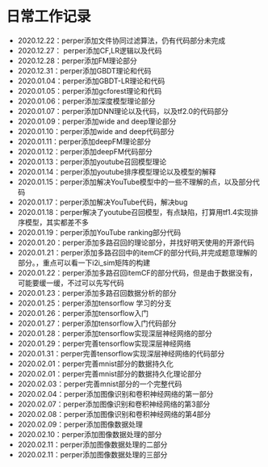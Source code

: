 # 日常工作记录

- 2020.12.22：perper添加文件协同过滤算法，仍有代码部分未完成
- 2020.12.27： perper添加CF,LR逻辑以及代码
- 2020.12.28：perper添加FM理论部分
- 2020.12.31：perper添加GBDT理论和代码
- 2020.01.04：perper添加GBDT-LR理论和代码
- 2020.01.05：perper添加gcforest理论和代码
- 2020.01.06：perper添加深度模型理论部分
- 2020.01.07：perper添加DNN理论以及代码，以及tf2.0的代码部分
- 2020.01.09：perper添加wide and deep理论部分
- 2020.01.10：perper添加wide and deep代码部分
- 2020.01.11：perper添加deepFM理论部分
- 2020.01.12：perper添加deepFM代码部分
- 2020.01.13：perper添加youtube召回模型理论
- 2020.01.14：perper添加youtube排序模型理论以及模型的解释
- 2020.01.15：perper添加解决YouTube模型中的一些不理解的点，以及部分代码
- 2020.01.17：perper添加解决YouTube代码，解决bug
- 2020.01.18：perper解决了youtube召回模型，有点缺陷，打算用tf1.4实现排序模型，其实都差不多
- 2020.01.19：perper添加YouTube ranking部分代码
- 2020.01.20：perper添加多路召回的理论部分，并找好明天使用的开源代码
- 2020.01.21：perper添加多路召回中的itemCF的部分代码,并完成题意理解的部分。，重点可以看一下i2i_sim矩阵的构建
- 2020.01.22：perper添加多路召回itemCF的部分代码，但是由于数据没有，可能要缓一缓，不过可以先写代码
- 2020.01.23：perper添加多路召回数据分析的部分
- 2020.01.25：perper添加tensorflow 学习的分支
- 2020.01.26：perper添加tensorflow入门
- 2020.01.27：perper添加tensorflow入门代码部分
- 2020.01.28：perper添加tensorflow实现深层神经网络的部分
- 2020.01.29：perper完善tensorflow实现深层神经网络
- 2020.01.31：perper完善tensorflow实现深层神经网络的代码部分
- 2020.02.01：perper完善mnist部分的数据持久化
- 2020.02.01：perper完善mnist部分的数据持久化理论部分
- 2020.02.03：perper完善mnist部分的一个完整代码
- 2020.02.04：perper添加图像识别和卷积神经网络的第一部分
- 2020.02.07：perper添加图像识别和卷积神经网络的第3部分
- 2020.02.08：perper添加图像识别和卷积神经网络的第4部分
- 2020.02.09：perper添加图像数据处理
- 2020.02.10：perper添加图像数据处理的部分
- 2020.02.11：perper添加图像数据处理的二部分
- 2020.02.11：perper添加图像数据处理的三部分
